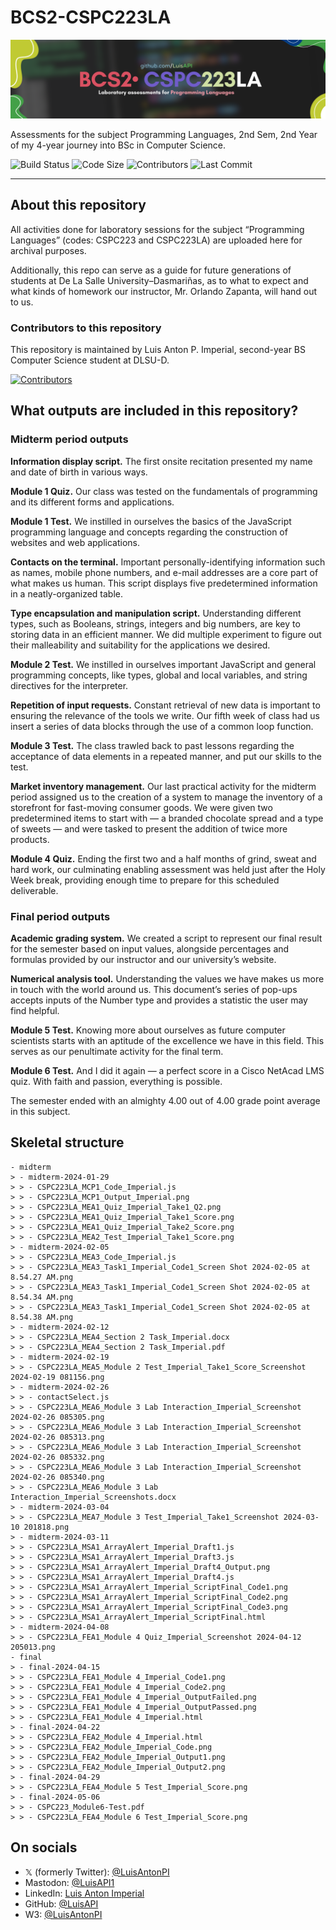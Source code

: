 # BCS2-CSPC223LA

![Header Image for Repository](https://github.com/LuisAPI/BCS2-CSPC223LA/blob/main/HEADER.png?raw=true)

Assessments for the subject Programming Languages, 2nd Sem, 2nd Year of my 4-year journey into BSc in Computer Science.

![Build Status](https://img.shields.io/github/actions/workflow/status/LuisAPI/BCS2-CSPC223LA/static.yml)
![Code Size](https://img.shields.io/github/languages/code-size/LuisAPI/BCS2-CSPC223LA)
![Contributors](https://img.shields.io/github/contributors/LuisAPI/BCS2-CSPC223LA)
![Last Commit](https://img.shields.io/github/last-commit/LuisAPI/BCS2-CSPC223LA)

----

## About this repository

All activities done for laboratory sessions for the subject “Programming Languages” (codes: CSPC223 and CSPC223LA) are uploaded here for archival purposes.

Additionally, this repo can serve as a guide for future generations of students at De La Salle University–Dasmariñas, as to what to expect and what kinds of homework our instructor, Mr. Orlando Zapanta, will hand out to us.

### Contributors to this repository

This repository is maintained by Luis Anton P. Imperial, second-year BS Computer Science student at DLSU-D.

[![Contributors](https://contrib.rocks/image?repo=LuisAPI/BCS2-CSPC223LA)](https://github.com/LuisAPI/BCS2-CSPC223LA/graphs/contributors)

## What outputs are included in this repository?

### Midterm period outputs

**Information display script.** The first onsite recitation presented my name and date of birth in various ways.

**Module 1 Quiz.** Our class was tested on the fundamentals of programming and its different forms and applications.

**Module 1 Test.** We instilled in ourselves the basics of the JavaScript programming language and concepts regarding the construction of websites and web applications.

**Contacts on the terminal.** Important personally-identifying information such as names, mobile phone numbers, and e-mail addresses are a core part of what makes us human. This script displays five predetermined information in a neatly-organized table.

**Type encapsulation and manipulation script.** Understanding different types, such as Booleans, strings, integers and big numbers, are key to storing data in an efficient manner. We did multiple experiment to figure out their malleability and suitability for the applications we desired.

**Module 2 Test.** We instilled in ourselves important JavaScript and general programming concepts, like types, global and local variables, and string directives for the interpreter.

**Repetition of input requests.** Constant retrieval of new data is important to ensuring the relevance of the tools we write. Our fifth week of class had us insert a series of data blocks through the use of a common loop function.

**Module 3 Test.** The class trawled back to past lessons regarding the acceptance of data elements in a repeated manner, and put our skills to the test.

**Market inventory management.** Our last practical activity for the midterm period assigned us to the creation of a system to manage the inventory of a storefront for fast-moving consumer goods. We were given two predetermined items to start with — a branded chocolate spread and a type of sweets — and were tasked to present the addition of twice more products.

**Module 4 Quiz.** Ending the first two and a half months of grind, sweat and hard work, our culminating enabling assessment was held just after the Holy Week break, providing enough time to prepare for this scheduled deliverable.

### Final period outputs

**Academic grading system.** We created a script to represent our final result for the semester based on input values, alongside percentages and formulas provided by our instructor and our university’s website.

**Numerical analysis tool.** Understanding the values we have makes us more in touch with the world around us. This document’s series of pop-ups accepts inputs of the Number type and provides a statistic the user may find helpful.

**Module 5 Test.** Knowing more about ourselves as future computer scientists starts with an aptitude of the excellence we have in this field. This serves as our penultimate activity for the final term.

**Module 6 Test.** And I did it again — a perfect score in a Cisco NetAcad LMS quiz. With faith and passion, everything is possible.

The semester ended with an almighty 4.00 out of 4.00 grade point average in this subject.

## Skeletal structure

```
- midterm
> - midterm-2024-01-29
> > - CSPC223LA_MCP1_Code_Imperial.js
> > - CSPC223LA_MCP1_Output_Imperial.png
> > - CSPC223LA_MEA1_Quiz_Imperial_Take1_Q2.png
> > - CSPC223LA_MEA1_Quiz_Imperial_Take1_Score.png
> > - CSPC223LA_MEA1_Quiz_Imperial_Take2_Score.png
> > - CSPC223LA_MEA2_Test_Imperial_Take1_Score.png
> - midterm-2024-02-05
> > - CSPC223LA_MEA3_Code_Imperial.js
> > - CSPC223LA_MEA3_Task1_Imperial_Code1_Screen Shot 2024-02-05 at 8.54.27 AM.png
> > - CSPC223LA_MEA3_Task1_Imperial_Code1_Screen Shot 2024-02-05 at 8.54.34 AM.png
> > - CSPC223LA_MEA3_Task1_Imperial_Code1_Screen Shot 2024-02-05 at 8.54.38 AM.png
> - midterm-2024-02-12
> > - CSPC223LA_MEA4_Section 2 Task_Imperial.docx
> > - CSPC223LA_MEA4_Section 2 Task_Imperial.pdf
> - midterm-2024-02-19
> > - CSPC223LA_MEA5_Module 2 Test_Imperial_Take1_Score_Screenshot 2024-02-19 081156.png
> - midterm-2024-02-26
> > - contactSelect.js
> > - CSPC223LA_MEA6_Module 3 Lab Interaction_Imperial_Screenshot 2024-02-26 085305.png
> > - CSPC223LA_MEA6_Module 3 Lab Interaction_Imperial_Screenshot 2024-02-26 085313.png
> > - CSPC223LA_MEA6_Module 3 Lab Interaction_Imperial_Screenshot 2024-02-26 085332.png
> > - CSPC223LA_MEA6_Module 3 Lab Interaction_Imperial_Screenshot 2024-02-26 085340.png
> > - CSPC223LA_MEA6_Module 3 Lab Interaction_Imperial_Screenshots.docx
> - midterm-2024-03-04
> > - CSPC223LA_MEA7_Module 3 Test_Imperial_Take1_Screenshot 2024-03-10 201818.png
> - midterm-2024-03-11
> > - CSPC223LA_MSA1_ArrayAlert_Imperial_Draft1.js
> > - CSPC223LA_MSA1_ArrayAlert_Imperial_Draft3.js
> > - CSPC223LA_MSA1_ArrayAlert_Imperial_Draft4_Output.png
> > - CSPC223LA_MSA1_ArrayAlert_Imperial_Draft4.js
> > - CSPC223LA_MSA1_ArrayAlert_Imperial_ScriptFinal_Code1.png
> > - CSPC223LA_MSA1_ArrayAlert_Imperial_ScriptFinal_Code2.png
> > - CSPC223LA_MSA1_ArrayAlert_Imperial_ScriptFinal_Code3.png
> > - CSPC223LA_MSA1_ArrayAlert_Imperial_ScriptFinal.html
> - midterm-2024-04-08
> > - CSPC223LA_FEA1_Module 4 Quiz_Imperial_Screenshot 2024-04-12 205013.png
- final
> - final-2024-04-15
> > - CSPC223LA_FEA1_Module 4_Imperial_Code1.png
> > - CSPC223LA_FEA1_Module 4_Imperial_Code2.png
> > - CSPC223LA_FEA1_Module 4_Imperial_OutputFailed.png
> > - CSPC223LA_FEA1_Module 4_Imperial_OutputPassed.png
> > - CSPC223LA_FEA1_Module 4_Imperial.html
> - final-2024-04-22
> > - CSPC223LA_FEA2_Module 4_Imperial.html
> > - CSPC223LA_FEA2_Module_Imperial_Code.png
> > - CSPC223LA_FEA2_Module_Imperial_Output1.png
> > - CSPC223LA_FEA2_Module_Imperial_Output2.png
> - final-2024-04-29
> > - CSPC223LA_FEA4_Module 5 Test_Imperial_Score.png
> - final-2024-05-06
> > - CSPC223_Module6-Test.pdf
> > - CSPC223LA_FEA4_Module 6 Test_Imperial_Score.png
```

## On socials

- 𝕏 (formerly Twitter): [@LuisAntonPI](https://x.com/luisantonpi)
- Mastodon: [@LuisAPI1](https://mastodon.social/@LuisAPI1)
- LinkedIn: [Luis Anton Imperial](https://linkedin.com/in/LuisAntonPI)
- GitHub: [@LuisAPI](https://github.com/LuisAPI)
- W3: [@LuisAntonPI](https://www.w3profile.com/LuisAntonPI)